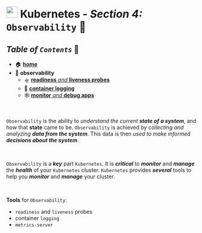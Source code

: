 # <img src="../../00-resources/img/k8s.png" width="30px"> **Kubernetes** - ***Section 4:*** `Observability` 🔬

## ***Table*** *of* ***`Contents`*** 📜

* 🏠 [**home**](https://github.com/aguerrero232/kubernetes-zero-to-pro)
* 🔬 **observability**
  * 🛸 [**readiness** *and* **liveness probes**](19-readiness-and-liveness-probes/)
  * 📄 [**container logging**](20-container-logging/)
  * 🕸️ [**monitor** *and* **debug apps**](21-monitor-and-debug-apps/)

<br />

`Observability` is the ability to *understand the current **state of a system***, and how that **state** came to be. `Observability` is achieved by *collecting and analyzing **data from the system***. This data is then *used to make informed **decisions about the system***.

<br />

`Observability` is a ***key*** part `Kubernetes`.  It is ***critical*** to ***monitor*** and ***manage*** the ***health*** of your `Kubernetes` cluster.  `Kubernetes` provides ***several*** tools to help you ***monitor*** and ***manage*** your cluster.

<br />

**Tools** for `Observability`:

* `readiness` and `liveness` probes
* container `logging`
* `metrics-server`  
